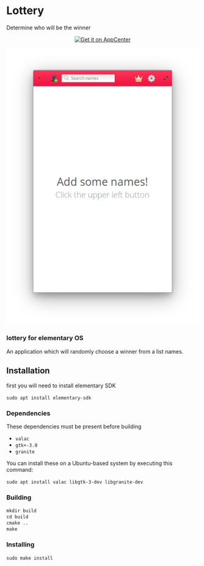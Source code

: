# Lottery
Determine who will be the winner
 
<p align="center">
    <a href="<p align="center">
    <a href="https://appcenter.elementary.io/com.github.bartzaalberg.lottery">
        <img src="https://appcenter.elementary.io/badge.svg" alt="Get it on AppCenter">
    </a>
</p>

<p align="center"> 
    <img  
    src="https://raw.githubusercontent.com/bartzaalberg/lottery/master/screenshot.png" /> 
</p> 

### lottery for elementary OS

An application which will randomly choose a winner from a list names.

## Installation

first you will need to install elementary SDK

 `sudo apt install elementary-sdk`

### Dependencies

These dependencies must be present before building
 - `valac`
 - `gtk+-3.0`
 - `granite`

 You can install these on a Ubuntu-based system by executing this command:
 
 `sudo apt install valac libgtk-3-dev libgranite-dev`


### Building
```
mkdir build
cd build
cmake ..
make
```

### Installing
`sudo make install`
